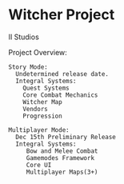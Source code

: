 # Witcher Project

II Studios

Project Overview:

    Story Mode:
      Undetermined release date.
      Integral Systems:
        Quest Systems
        Core Combat Mechanics
        Witcher Map
        Vendors
        Progression
        
    Multiplayer Mode:
      Dec 15th Preliminary Release
      Integral Systems:
         Bow and Melee Combat
         Gamemodes Framework
         Core UI
         Multiplayer Maps(3+)
